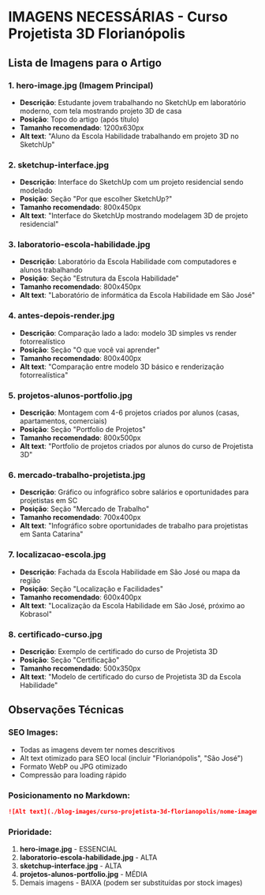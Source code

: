 # IMAGENS NECESSÁRIAS - Curso Projetista 3D Florianópolis

## Lista de Imagens para o Artigo

### 1. **hero-image.jpg** (Imagem Principal)
- **Descrição**: Estudante jovem trabalhando no SketchUp em laboratório moderno, com tela mostrando projeto 3D de casa
- **Posição**: Topo do artigo (após título)
- **Tamanho recomendado**: 1200x630px
- **Alt text**: "Aluno da Escola Habilidade trabalhando em projeto 3D no SketchUp"

### 2. **sketchup-interface.jpg**
- **Descrição**: Interface do SketchUp com um projeto residencial sendo modelado
- **Posição**: Seção "Por que escolher SketchUp?"
- **Tamanho recomendado**: 800x450px
- **Alt text**: "Interface do SketchUp mostrando modelagem 3D de projeto residencial"

### 3. **laboratorio-escola-habilidade.jpg**
- **Descrição**: Laboratório da Escola Habilidade com computadores e alunos trabalhando
- **Posição**: Seção "Estrutura da Escola Habilidade"
- **Tamanho recomendado**: 800x450px
- **Alt text**: "Laboratório de informática da Escola Habilidade em São José"

### 4. **antes-depois-render.jpg**
- **Descrição**: Comparação lado a lado: modelo 3D simples vs render fotorrealístico
- **Posição**: Seção "O que você vai aprender"
- **Tamanho recomendado**: 800x400px
- **Alt text**: "Comparação entre modelo 3D básico e renderização fotorrealística"

### 5. **projetos-alunos-portfolio.jpg**
- **Descrição**: Montagem com 4-6 projetos criados por alunos (casas, apartamentos, comerciais)
- **Posição**: Seção "Portfolio de Projetos"
- **Tamanho recomendado**: 800x500px
- **Alt text**: "Portfolio de projetos criados por alunos do curso de Projetista 3D"

### 6. **mercado-trabalho-projetista.jpg**
- **Descrição**: Gráfico ou infográfico sobre salários e oportunidades para projetistas em SC
- **Posição**: Seção "Mercado de Trabalho"
- **Tamanho recomendado**: 700x400px
- **Alt text**: "Infográfico sobre oportunidades de trabalho para projetistas em Santa Catarina"

### 7. **localizacao-escola.jpg**
- **Descrição**: Fachada da Escola Habilidade em São José ou mapa da região
- **Posição**: Seção "Localização e Facilidades"
- **Tamanho recomendado**: 600x400px
- **Alt text**: "Localização da Escola Habilidade em São José, próximo ao Kobrasol"

### 8. **certificado-curso.jpg**
- **Descrição**: Exemplo de certificado do curso de Projetista 3D
- **Posição**: Seção "Certificação"
- **Tamanho recomendado**: 500x350px
- **Alt text**: "Modelo de certificado do curso de Projetista 3D da Escola Habilidade"

## Observações Técnicas

### SEO Images:
- Todas as imagens devem ter nomes descritivos
- Alt text otimizado para SEO local (incluir "Florianópolis", "São José")
- Formato WebP ou JPG otimizado
- Compressão para loading rápido

### Posicionamento no Markdown:
```markdown
![Alt text](./blog-images/curso-projetista-3d-florianopolis/nome-imagem.jpg)
```

### Prioridade:
1. **hero-image.jpg** - ESSENCIAL
2. **laboratorio-escola-habilidade.jpg** - ALTA
3. **sketchup-interface.jpg** - ALTA
4. **projetos-alunos-portfolio.jpg** - MÉDIA
5. Demais imagens - BAIXA (podem ser substituídas por stock images)